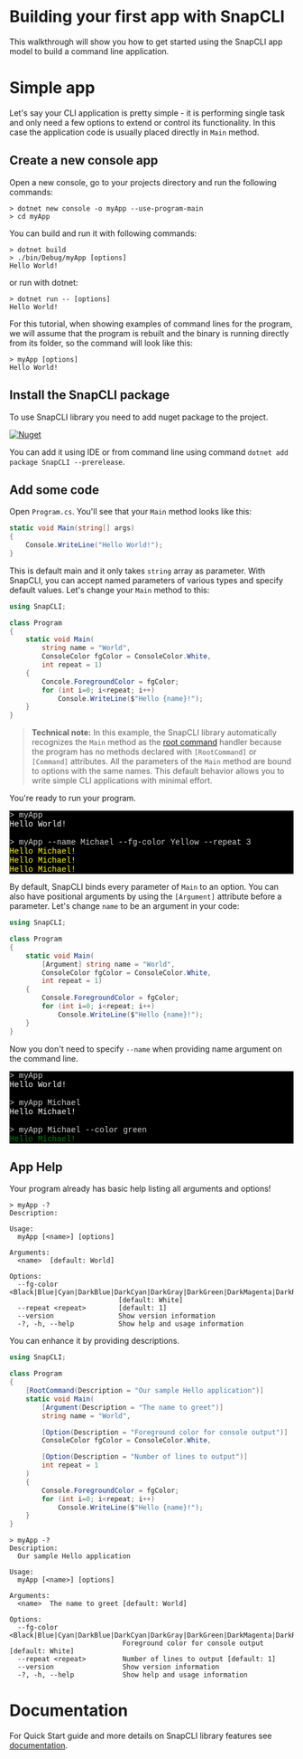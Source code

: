 # Building your first app with SnapCLI

This walkthrough will show you how to get started using the SnapCLI app model to build a command line application.

# Simple app

Let's say your CLI application is pretty simple - it is performing single task and only need a few options to extend or control its functionality. In this case the application code is usually placed directly in `Main` method.

## Create a new console app

Open a new console, go to your projects directory and run the following commands:

```console
> dotnet new console -o myApp --use-program-main
> cd myApp
```

You can build and run it with following commands:

```console
> dotnet build
> ./bin/Debug/myApp [options]
Hello World!
```

or run with dotnet:

```console
> dotnet run -- [options]
Hello World!
```

For this tutorial, when showing examples of command lines for the program, we will assume that the program is rebuilt and the binary is running directly from its folder, so the command will look like this:

```console
> myApp [options]
Hello World!
```

## Install the SnapCLI package

To use SnapCLI library you need to add nuget package to the project.

[![Nuget](https://img.shields.io/nuget/v/SnapCLI.svg)](https://nuget.org/packages/SnapCLI)

You can add it using IDE or from command line using command `dotnet add package SnapCLI --prerelease`.

## Add some code

Open `Program.cs`. You'll see that your `Main` method looks like this:

```csharp
static void Main(string[] args)
{
    Console.WriteLine("Hello World!");
}
```

This is default main and it only takes `string` array as parameter. With SnapCLI, you can accept named parameters of various types and specify default values. Let's change your `Main` method to this:

```csharp
using SnapCLI;

class Program
{
    static void Main(
        string name = "World", 
        ConsoleColor fgColor = ConsoleColor.White, 
        int repeat = 1)
    {
        Concole.ForegroundColor = fgColor;
        for (int i=0; i<repeat; i++)
            Console.WriteLine($"Hello {name}!");
    }
}
```

> **Technical note:** In this example, the SnapCLI library automatically recognizes the `Main` method as the [root command](./Documentation.md#root-command) handler because the program has no methods declared with `[RootCommand]` or `[Command]` attributes. All the parameters of the `Main` method are bound to options with the same names. This default behavior allows you to write simple CLI applications with minimal effort.

You're ready to run your program.

 <p style="font-family:SFMono-Regular, Menlo, Monaco, Consolas, liberation mono, courier new, monospace; background-color:black;">
   <span style="color:lightgray">> myApp</span><br>
   <span style="color:white">Hello World!</span><br>
   <br>
   <span style="color:lightgray">> myApp --name Michael --fg-color Yellow --repeat 3</span><br>
   <span style="color:yellow">Hello Michael!</span><br>
   <span style="color:yellow">Hello Michael!</span><br>
   <span style="color:yellow">Hello Michael!</span><br>
 </p>


By default, SnapCLI binds every parameter of `Main` to an option. You can also have positional arguments by using the `[Argument]` attribute before a parameter. Let's change `name` to be an argument in your code:

```csharp
using SnapCLI;

class Program
{
    static void Main(
        [Argument] string name = "World", 
        ConsoleColor fgColor = ConsoleColor.White, 
        int repeat = 1)
    {
        Console.ForegroundColor = fgColor;
        for (int i=0; i<repeat; i++)
            Console.WriteLine($"Hello {name}!");
    }    
}
```

Now you don't need to specify `--name` when providing name argument on the command line.

 <p style="font-family:SFMono-Regular, Menlo, Monaco, Consolas, liberation mono, courier new, monospace; background-color:black;">
   <span style="color:lightgray">> myApp</span><br>
   <span style="color:white">Hello World!</span><br>
   <br>
   <span style="color:lightgray">> myApp Michael</span><br>
   <span style="color:white">Hello Michael!</span><br>
   <br>
   <span style="color:lightgray">> myApp Michael --color green</span><br>
   <span style="color:green">Hello Michael!</span><br>
 </p>

## App Help

Your program already has basic help listing all arguments and options!

```text
> myApp -?
Description:

Usage:
  myApp [<name>] [options]

Arguments:
  <name>  [default: World]

Options:
  --fg-color <Black|Blue|Cyan|DarkBlue|DarkCyan|DarkGray|DarkGreen|DarkMagenta|DarkRed|DarkYellow|Gray|Green|Magenta|Red|White|Yellow>  
                           [default: White]
  --repeat <repeat>        [default: 1]
  --version                Show version information
  -?, -h, --help           Show help and usage information
```

You can enhance it by providing descriptions. 

```csharp
using SnapCLI;

class Program
{
    [RootCommand(Description = "Our sample Hello application")]
    static void Main(
        [Argument(Description = "The name to greet")]
        string name = "World",

        [Option(Description = "Foreground color for console output")]
        ConsoleColor fgColor = ConsoleColor.White,

        [Option(Description = "Number of lines to output")]
        int repeat = 1
    )
    {
        Console.ForegroundColor = fgColor;
        for (int i=0; i<repeat; i++)
            Console.WriteLine($"Hello {name}!");
    }
}
```

```text
> myApp -?
Description:
  Our sample Hello application

Usage:
  myApp [<name>] [options]

Arguments:
  <name>  The name to greet [default: World]

Options:
  --fg-color <Black|Blue|Cyan|DarkBlue|DarkCyan|DarkGray|DarkGreen|DarkMagenta|DarkRed|DarkYellow|Gray|Green|Magenta|Red|White|Yellow>  
                            Foreground color for console output [default: White]
  --repeat <repeat>         Number of lines to output [default: 1]
  --version                 Show version information
  -?, -h, --help            Show help and usage information
```


# Documentation

For Quick Start guide and more details on SnapCLI library features see [documentation](Documentation.md).

